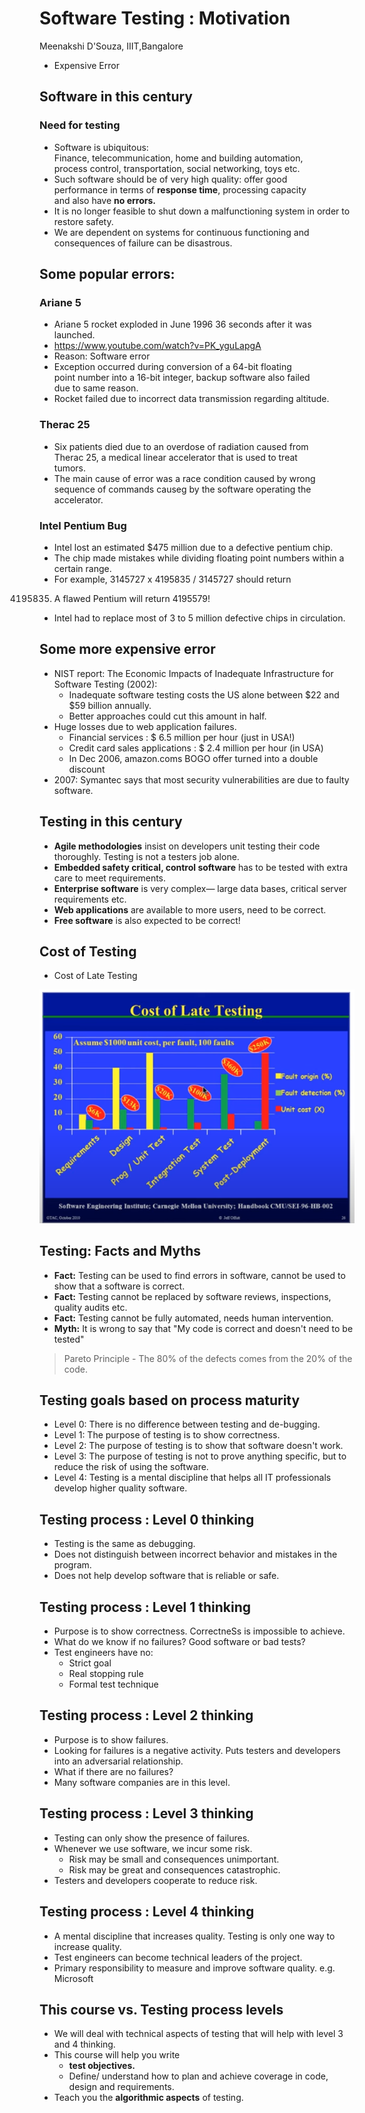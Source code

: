 # Software Testing : Motivation
Meenakshi D'Souza, IIIT,Bangalore
* Expensive Error

## Software in this century
### Need for testing

* Software is ubiquitous:  
Finance, telecommunication, home and building automation,  
process control, transportation, social networking, toys etc.  
* Such software should be of very high quality: offer good  
performance in terms of **response time**, processing capacity  
and also have **no errors.**
* It is no longer feasible to shut down a malfunctioning system in order to restore safety.
* We are dependent on systems for continuous functioning and
consequences of failure can be disastrous.

## Some popular errors: 
### Ariane 5
* Ariane 5 rocket exploded in June 1996 36 seconds after it was launched.
* https://www.youtube.com/watch?v=PK_yguLapgA
* Reason: Software error
* Exception occurred during conversion of a 64-bit floating  
point number into a 16-bit integer, backup software also failed  
due to same reason.
* Rocket failed due to incorrect data transmission regarding
altitude.

### Therac 25
* Six patients died due to an overdose of radiation caused from  
Therac 25, a medical linear accelerator that is used to treat  
tumors.
* The main cause of error was a race condition caused by wrong  
sequence of commands causeg by the software operating the   
accelerator.


### Intel Pentium Bug
* Intel lost an estimated $475 million due to a defective
pentium chip.
* The chip made mistakes while dividing floating point numbers
within a certain range.
* For example, 3145727 x 4195835 / 3145727 should return
4195835. A flawed Pentium will return 4195579!
* Intel had to replace most of 3 to 5 million defective chips in
circulation.

## Some more expensive error
* NIST report: The Economic Impacts of Inadequate
Infrastructure for Software Testing (2002):
    * Inadequate software testing costs the US alone between $22
and $59 billion annually.
    * Better approaches could cut this amount in half.
* Huge losses due to web application failures.
    * Financial services : $ 6.5 million per hour (just in USA!)
    * Credit card sales applications : $ 2.4 million per hour (in USA)
    * In Dec 2006, amazon.coms BOGO offer turned into a double
discount
* 2007: Symantec says that most security vulnerabilities are due
to faulty software.

## Testing in this century
* **Agile methodologies** insist on developers unit testing their
code thoroughly. Testing is not a testers job alone.
* **Embedded safety critical, control software** has to be tested
with extra care to meet requirements.
* **Enterprise software** is very complex— large data bases, critical
server requirements etc.
* **Web applications** are available to more users, need to be
correct.
* **Free software** is also expected to be correct!

## Cost of Testing
* Cost of Late Testing

![costOfTestingImage](../noc24_cs91/Images/image.png)

## Testing: Facts and Myths
* **Fact:** Testing can be used to find errors in software, cannot be
used to show that a software is correct.
* **Fact:** Testing cannot be replaced by software reviews,
inspections, quality audits etc.
* **Fact:** Testing cannot be fully automated, needs human
intervention.
* **Myth:** It is wrong to say that "My code is correct and doesn't
need to be tested"

> Pareto Principle - The 80% of the defects comes from the 20% of the code.

## Testing goals based on process maturity
* Level 0: There is no difference between testing and
de-bugging.
* Level 1: The purpose of testing is to show correctness.
* Level 2: The purpose of testing is to show that software
doesn't work.
* Level 3: The purpose of testing is not to prove anything
specific, but to reduce the risk of using the software.
* Level 4: Testing is a mental discipline that helps all IT
professionals develop higher quality software.

## Testing process : Level 0 thinking
* Testing is the same as debugging.
* Does not distinguish between incorrect behavior and mistakes
in the program.
* Does not help develop software that is reliable or safe.

## Testing process : Level 1 thinking
* Purpose is to show correctness. CorrectneSs is impossible to
achieve.
* What do we know if no failures? Good software or bad tests?
* Test engineers have no:
    * Strict goal
    * Real stopping rule
    * Formal test technique



## Testing process : Level 2 thinking
* Purpose is to show failures.
* Looking for failures is a negative activity. Puts testers and
developers into an adversarial relationship.
* What if there are no failures?
* Many software companies are in this level.



## Testing process : Level 3 thinking
* Testing can only show the presence of failures.
* Whenever we use software, we incur some risk.
    * Risk may be small and consequences unimportant.
    * Risk may be great and consequences catastrophic.
* Testers and developers cooperate to reduce risk.


## Testing process : Level 4 thinking
* A mental discipline that increases quality. Testing is only one
way to increase quality.
* Test engineers can become technical leaders of the project.
* Primary responsibility to measure and improve software
quality.
e.g. Microsoft

## This course vs. Testing process levels
* We will deal with technical aspects of testing that will help
with level 3 and 4 thinking.
* This course will help you write
    * **test objectives.**
    * Define/ understand how to plan and achieve coverage in code,
design and requirements.
* Teach you the **algorithmic aspects** of testing.